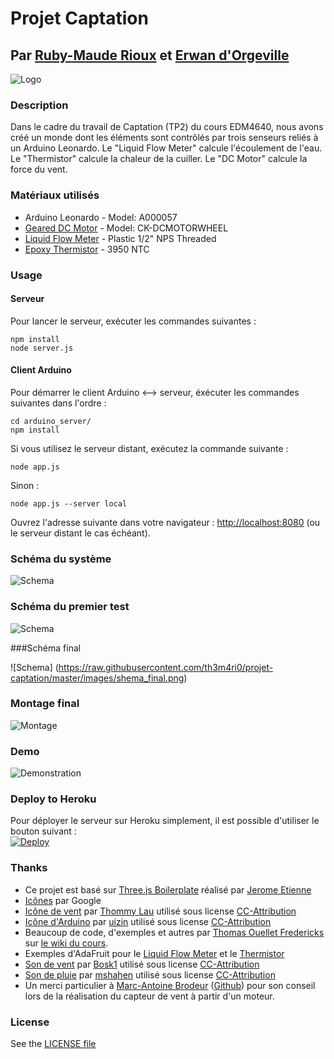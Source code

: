 # Projet Captation
## Par [Ruby-Maude Rioux](http://ca.linkedin.com/pub/ruby-maude-rioux/5a/3b9/b5a) et [Erwan d'Orgeville](http://erwandorgeville.com)

![Logo](https://raw.githubusercontent.com/th3m4ri0/projet-captation/master/images/logo.png)

### Description

Dans le cadre du travail de Captation (TP2) du cours EDM4640, nous avons créé un monde dont les éléments sont contrôlés par trois senseurs reliés à un Arduino Leonardo. Le "Liquid Flow Meter" calcule l'écoulement de l'eau. Le "Thermistor" calcule la chaleur de la cuiller. Le "DC Motor" calcule la force du vent.

### Matériaux utilisés
- Arduino Leonardo - Model: A000057
- [Geared DC Motor](http://www.spikenzielabs.com/Catalog/index.php?main_page=product_info&cPath=22_89&products_id=997) - Model: CK-DCMOTORWHEEL
- [Liquid Flow Meter](http://www.adafruit.com/products/828) - Plastic 1/2" NPS Threaded
- [Epoxy Thermistor](http://www.adafruit.com/product/372) - 3950 NTC

### Usage

#### Serveur

Pour lancer le serveur, exécuter les commandes suivantes :
```
npm install
node server.js
```

#### Client Arduino

Pour démarrer le client Arduino <--> serveur, éxécuter les commandes suivantes dans l'ordre :  
```
cd arduino_server/
npm install
```

Si vous utilisez le serveur distant, exécutez la commande suivante :

```
node app.js
```

Sinon :
```
node app.js --server local
```

Ouvrez l'adresse suivante dans votre navigateur : [http://localhost:8080](http://localhost:8080) (ou le serveur distant le cas échéant).

### Schéma du système
![Schema](https://raw.githubusercontent.com/th3m4ri0/projet-captation/master/images/schema.png)

### Schéma du premier test

![Schema](https://raw.githubusercontent.com/th3m4ri0/projet-captation/master/images/shema.png)

###Schéma final

![Schema] (https://raw.githubusercontent.com/th3m4ri0/projet-captation/master/images/shema_final.png) 

### Montage final

![Montage](https://raw.githubusercontent.com/th3m4ri0/projet-captation/master/images/fini.jpg)

### Demo
![Demonstration](https://raw.githubusercontent.com/th3m4ri0/projet-captation/master/images/demo.gif)

### Deploy to Heroku
Pour déployer le serveur sur Heroku simplement, il est possible d'utiliser le bouton suivant :  
[![Deploy](https://www.herokucdn.com/deploy/button.png)](https://heroku.com/deploy?template=https://github.com/th3m4ri0/projet-captation)

### Thanks
- Ce projet est basé sur [Three.js Boilerplate](https://github.com/jeromeetienne/threejsboilerplate/) réalisé par [Jerome Etienne](https://github.com/jeromeetienne/)
- [Icônes](https://github.com/google/material-design-icons) par Google
- [Icône de vent](http://thenounproject.com/term/wind/75103/) par [Thommy Lau](http://thenounproject.com/lch121/) utilisé sous license [CC-Attribution](http://creativecommons.org/licenses/by/3.0/us/)
- [Icône d'Arduino](http://thenounproject.com/term/arduino/34403/) par [uizin](http://thenounproject.com/uizin/) utilisé sous license [CC-Attribution](http://creativecommons.org/licenses/by/3.0/us/)
- Beaucoup de code, d'exemples et autres par [Thomas Ouellet Fredericks](http://t-o-f.info) sur [le wiki du cours](http://wiki.t-o-f.info/EDM4640/EDM4640).
- Exemples d'AdaFruit pour le [Liquid Flow Meter](https://github.com/adafruit/Adafruit-Flow-Meter/blob/master/Adafruit_FlowMeter.pde) et le [Thermistor](https://learn.adafruit.com/thermistor?view=all)
- [Son de vent](https://www.freesound.org/people/Bosk1/sounds/144083/) par [Bosk1](https://www.freesound.org/people/Bosk1/) utilisé sous license [CC-Attribution](http://creativecommons.org/licenses/by/3.0/us/)
- [Son de pluie](https://www.freesound.org/people/mshahen/sounds/242892/) par [mshahen](https://www.freesound.org/people/mshahen/sounds/242892/) utilisé sous license [CC-Attribution](http://creativecommons.org/licenses/by/3.0/us/)
- Un merci particulier à [Marc-Antoine Brodeur](http://marcantoinebrodeur.com/) ([Github](http://github.com/mabrodeur)) pour son conseil lors de la réalisation du capteur de vent à partir d'un moteur.


### License
See the [LICENSE file](https://github.com/th3m4ri0/projet-captation/blob/master/LICENSE)
